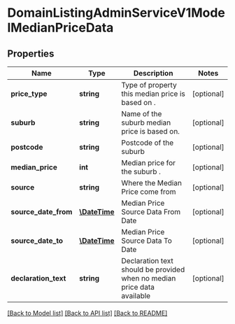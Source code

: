 # DomainListingAdminServiceV1ModelMedianPriceData

## Properties
Name | Type | Description | Notes
------------ | ------------- | ------------- | -------------
**price_type** | **string** | Type of property this median price is based on . | [optional] 
**suburb** | **string** | Name of the suburb median price is based on. | [optional] 
**postcode** | **string** | Postcode of the suburb | [optional] 
**median_price** | **int** | Median price for the suburb . | [optional] 
**source** | **string** | Where the Median Price come from | [optional] 
**source_date_from** | [**\DateTime**](\DateTime.md) | Median Price Source Data From Date | [optional] 
**source_date_to** | [**\DateTime**](\DateTime.md) | Median Price Source Data To Date | [optional] 
**declaration_text** | **string** | Declaration text should be provided when no median price data available | [optional] 

[[Back to Model list]](../../README.md#documentation-for-models) [[Back to API list]](../../README.md#documentation-for-api-endpoints) [[Back to README]](../../README.md)

